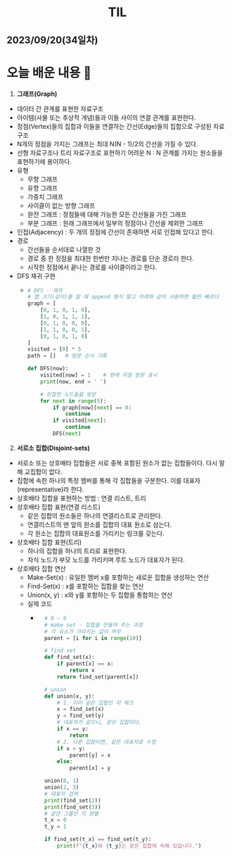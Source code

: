 # <center>TIL<center>
## 2023/09/20(34일차)

# 오늘 배운 내용 :memo:

1. **그래프(Graph)**
  - 데이터 간 관계를 표현한 자료구조
  - 아이템(사물 또는 추상적 개념)들과 이들 사이의 연결 관계를 표현한다.
  - 정점(Vertex)들의 집합과 이들을 연결하는 간선(Edge)들의 집합으로 구성된 자료 구조
  - N개의 정점을 가지는 그래프는 최대 N(N - 1)/2의 간선을 가질 수 있다.
  - 선형 자료구조나 트리 자료구조로 표현하기 어려운 N : N 관계를 가지는 원소들을 표현하기에 용이하다.
  - 유형
    - 무향 그래프
    - 유향 그래프
    - 가중치 그래프
    - 사이클이 없는 방향 그래프
    - 완전 그래프 : 정점들에 대해 가능한 모든 간선들을 가진 그래프
    - 부분 그래프 : 원래 그래프에서 일부의 정점이나 간선을 제외한 그래프
  - 인접(Adjacency) : 두 개의 정점에 간선이 존재하면 서로 인접해 있다고 한다.
  - 경로
    - 간선들을 순서대로 나열한 것
    - 경로 중 한 정점을 최대한 한번만 지나는 경로를 단순 경로라 한다.
    - 시작한 정점에서 끝나는 경로를 사이클이라고 한다.
  - DFS 재귀 구현
    - ```python
      # DFS - 재귀
      # 맵 크기(길이)를 알 때 append 형식 말고 아래와 같이 사용하면 훨씬 빠르다
      graph = [
          [0, 1, 0, 1, 0],
          [1, 0, 1, 1, 1],
          [0, 1, 0, 0, 0],
          [1, 1, 0, 0, 1],
          [0, 1, 0, 1, 0]
      ]
      visited = [0] * 5
      path = []   # 방문 순서 기록

      def DFS(now):
          visited[now] = 1    # 현재 지점 방문 표시
          print(now, end = ' ')

          # 인접한 노드들을 방문
          for next in range(5):
              if graph[now][next] == 0:
                  continue
              if visited[next]:
                  continue
              DFS(next)
      ```

2. **서로소 집합(Disjoint-sets)**
  - 서로소 또는 상호배타 집합들은 서로 중복 포함된 원소가 없는 집합들이다. 다시 말해 교집합이 없다.
  - 집합에 속한 하나의 특정 멤버를 통해 각 집합들을 구분한다. 이를 대표자(representative)라 한다.
  - 상호배타 집합을 표현하는 방법 : 연결 리스트, 트리
  - 상호배타 집합 표현(연결 리스트)
    - 같은 집합의 원소들은 하나의 연결리스트로 관리한다.
    - 연결리스트의 맨 앞의 원소를 집합의 대표 원소로 삼는다.
    - 각 원소는 집합의 대표원소를 가리키는 링크를 갖는다.
  - 상호배타 집합 표현(트리)
    - 하나의 집합을 하나의 트리로 표현한다.
    - 자식 노드가 부모 노드를 가리키며 루트 노드가 대표자가 된다.
  - 상호배타 집합 연산
    - Make-Set(x) : 유일한 멤버 x를 포함하는 새로운 집합을 생성하는 연산
    - Find-Set(x) : x를 포함하는 집합을 찾는 연산
    - Union(x, y) : x와 y를 포함하는 두 집합을 통합하는 연산
    - 실제 코드
      - ```python
          # 0 ~ 9
          # make set - 집합을 만들어 주는 과정
          # 각 요소가 가리키는 값이 부모
          parent = [i for i in range(10)]

          # find set
          def find_set(x):
              if parent[x] == x:
                  return x
              return find_set(parent[x])

          # union
          def union(x, y):
              # 1. 이미 같은 집합인 지 체크
              x = find_set(x)
              y = find_set(y)
              # 대표자가 같으니, 같은 집합이다.
              if x == y:
                  return
              # 2. 다른 집합이면, 같은 대표자로 수정
              if x < y:
                  parent[y] = x
              else:
                  parent[x] = y

          union(0, 1)
          union(2, 3)
          # 대표자 검색
          print(find_set(2))
          print(find_set(3))
          # 같은 그룹인 지 판별
          t_x = 0
          t_y = 1

          if find_set(t_x) == find_set(t_y):
              print(f"{t_x}와 {t_y}는 같은 집합에 속해 있습니다.")
        ```
